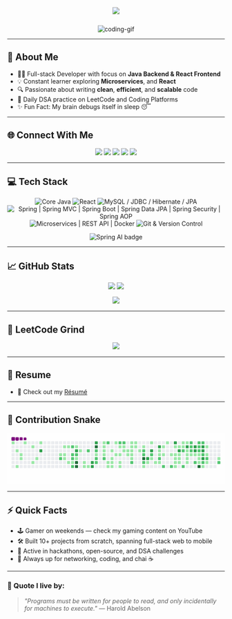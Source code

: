 <h1 align="center">
  <img src="https://readme-typing-svg.herokuapp.com/?font=Righteous&size=35&duration=4000&center=true&vCenter=true&width=600&height=70&lines=Hey+there!+👋;I'm+Abhinav;Java+%7C+DSA+%7C+Spring+Boot" />
</h1>

<div align="center">
  <img src="https://media.giphy.com/media/f3iwJFOVOwuy7K6FFw/giphy.gif" width="400" alt="coding-gif" />
</div>

---

## 🚀 About Me

- 🧑‍💻 Full-stack Developer with focus on **Java Backend & React Frontend**
- 💡 Constant learner exploring **Microservices**, and **React**
- 🔍 Passionate about writing **clean**, **efficient**, and **scalable** code
- 🎯 Daily DSA practice on LeetCode and Coding Platforms
- ✨ Fun Fact: My brain debugs itself in sleep 😴

---

## 🌐 Connect With Me

<p align="center">
  <a href="mailto:abhinav.kr.singh.2610@gmail.com"><img src="https://img.shields.io/badge/Gmail-D14836?style=for-the-badge&logo=gmail&logoColor=white"/></a>
  <a href="https://www.linkedin.com/in/abhinav-kumar-singh-05ab16291/"><img src="https://img.shields.io/badge/LinkedIn-0077B5?style=for-the-badge&logo=linkedin&logoColor=white"/></a>
  <a href="https://github.com/abhinavkr26104"><img src="https://img.shields.io/badge/GitHub-100000?style=for-the-badge&logo=github&logoColor=white"/></a>
  <a href="https://leetcode.com/u/user0415vb/"><img src="https://img.shields.io/badge/LeetCode-FFA116?style=for-the-badge&logo=leetcode&logoColor=black"/></a>
  <a href="https://abhinavkr26104.github.io/my-portfolio/"><img src="https://img.shields.io/badge/Portfolio-00C896?style=for-the-badge"/></a>
</p>

---

## 💻 Tech Stack
<p align="center">
  <img src="https://cdn.jsdelivr.net/gh/devicons/devicon/icons/java/java-original.svg" height="45" title="Core Java" />
  <img src="https://cdn.jsdelivr.net/gh/devicons/devicon/icons/react/react-original.svg" height="45" title="React" />
  <img src="https://cdn.jsdelivr.net/gh/devicons/devicon/icons/mysql/mysql-original.svg" height="45" title="MySQL / JDBC / Hibernate / JPA" />
  <img src="https://cdn.jsdelivr.net/gh/devicons/devicon/icons/spring/spring-original.svg" height="45" title="Spring | Spring MVC | Spring Boot | Spring Data JPA | Spring Security | Spring AOP" />
  <img src="https://cdn.jsdelivr.net/gh/devicons/devicon/icons/docker/docker-original.svg" height="45" title="Microservices | REST API | Docker" />
  <img src="https://cdn.jsdelivr.net/gh/devicons/devicon/icons/git/git-original.svg" height="45" title="Git & Version Control" />
</p>




<p align="center">
  <!-- Spring AI placeholder badge -->
  <img src="https://img.shields.io/badge/Spring%20AI-6DB33F?style=for-the-badge&logo=spring&logoColor=white" alt="Spring AI badge" />
</p>

---

## 📈 GitHub Stats

<p align="center">
  <img src="https://github-readme-stats.vercel.app/api?username=abhinavkr26104&show_icons=true&theme=tokyonight&include_all_commits=true&count_private=true&hide_border=false" height="165" />
  <img src="https://streak-stats.demolab.com/?user=abhinavkr26104&theme=tokyonight&hide_border=false" height="165"/>
</p>

<p align="center">
  <img src="https://github-readme-stats.vercel.app/api/top-langs/?username=abhinavkr26104&layout=compact&theme=tokyonight&langs_count=6&hide_border=false" height="150" />
</p>

---

## 🧠 LeetCode Grind

<p align="center">
  <a href="https://leetcode.com/u/uloAy9iMYm/">
    <img src="https://leetcard.jacoblin.cool/uloAy9iMYm?theme=dark&font=Underdog&ext=contest" />
  </a>
</p>

---

## 📄 Resume

- 📌 Check out my [Résumé](https://drive.google.com/file/d/1QF7iX3Rm2TTAzGkMgfs_7iRSBGYqriLy/view?usp=sharing)

---

## 🐍 Contribution Snake

<p align="center">
  <img src="https://github.com/Platane/snk/raw/output/github-contribution-grid-snake.gif" alt="contribution animation" />
</p>

---

## ⚡ Quick Facts

- 🕹️ Gamer on weekends — check my gaming content on YouTube  
- 🛠️ Built 10+ projects from scratch, spanning full-stack web to mobile  
- 🏅 Active in hackathons, open-source, and DSA challenges  
- 💌 Always up for networking, coding, and chai ☕

---

### 💬 Quote I live by:

> _"Programs must be written for people to read, and only incidentally for machines to execute."_ — Harold Abelson
